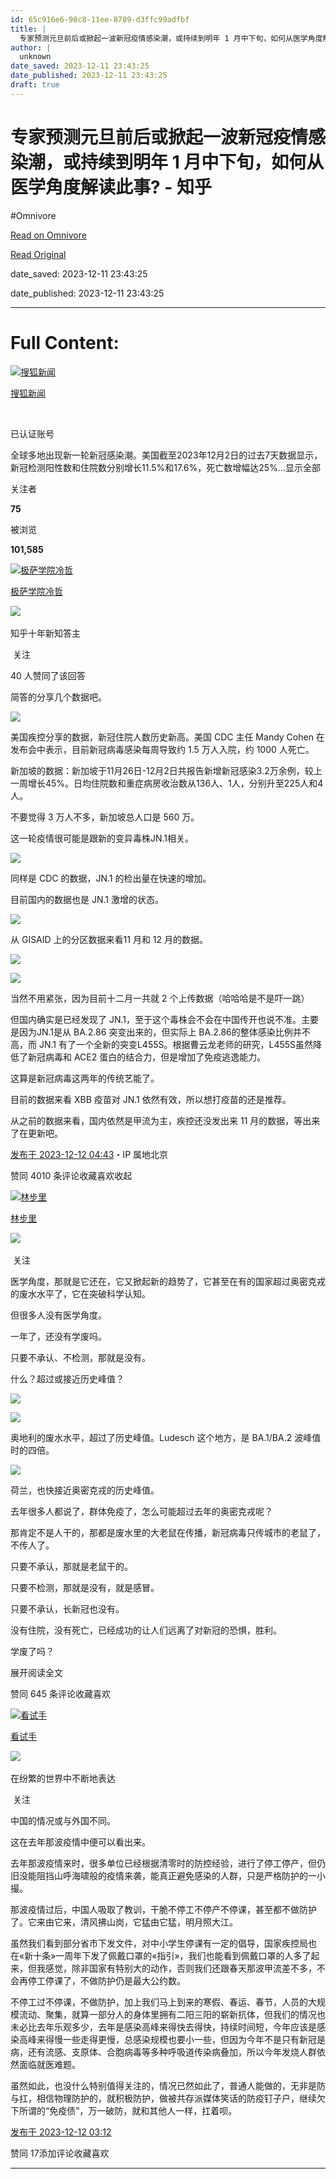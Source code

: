```yaml
---
id: 65c916e6-98c8-11ee-8789-d3ffc99adfbf
title: |
  专家预测元旦前后或掀起一波新冠疫情感染潮，或持续到明年 1 月中下旬，如何从医学角度解读此事? - 知乎
author: |
  unknown
date_saved: 2023-12-11 23:43:25
date_published: 2023-12-11 23:43:25
draft: true
---
```


# 专家预测元旦前后或掀起一波新冠疫情感染潮，或持续到明年 1 月中下旬，如何从医学角度解读此事? - 知乎
#Omnivore

[Read on Omnivore](https://omnivore.app/me/1-18c5d241a30)

[Read Original](https://www.zhihu.com/question/634437899/answer/3322653271)

date_saved: 2023-12-11 23:43:25

date_published: 2023-12-11 23:43:25

--- 

# Full Content: 

[![搜狐新闻](https://proxy-prod.omnivore-image-cache.app/0x0,stg0yDwTcei7OqZVGYVGfoI36tapwg-2bSn80Uywi7wM/https://picx.zhimg.com/v2-1b61e631080d778a6bae88f13cb959ea_l.jpg?source=1def8aca)](https://www.zhihu.com/org/sou-hu-xin-wen-59)

[搜狐新闻](https://www.zhihu.com/org/sou-hu-xin-wen-59)

[​](https://www.zhihu.com/question/48510028)

已认证账号

全球多地出现新一轮新冠感染潮。美国截至2023年12月2日的过去7天数据显示，新冠检测阳性数和住院数分别增长11.5%和17.6%，死亡数增幅达25%…显示全部 ​

关注者

**75**

被浏览

**101,585**

[![极萨学院冷哲](https://proxy-prod.omnivore-image-cache.app/0x0,sJfhgd5UcGPoFS553uQ9UhA4JLdQ8noDpIHrDv_fv5HY/https://picx.zhimg.com/v2-2d7e4f2dde5a562ee07e4c27a2fc2b7c_l.jpg?source=2c26e567)](https://www.zhihu.com/people/lengzhe1984)

[极萨学院冷哲](https://www.zhihu.com/people/lengzhe1984)

[​](https://zhuanlan.zhihu.com/p/344234033)​![](https://proxy-prod.omnivore-image-cache.app/0x0,sEQaOWrSM4sYxMszrQ6lhsM51WgM5AvlqxCkeG6GJZz4/https://pic1.zhimg.com/v2-4812630bc27d642f7cafcd6cdeca3d7a.jpg?source=88ceefae)

知乎十年新知答主

​ 关注

40 人赞同了该回答

简答的分享几个数据吧。

![](https://proxy-prod.omnivore-image-cache.app/1080x614,s-_ZA3E6oULHsGw3O6CxhvaDbwxbaLuhIJbTNPc60vxA/https://picx.zhimg.com/50/v2-a4d960d31fb38983dde8ac5c9ba8a6d3_720w.jpg?source=2c26e567)

美国疾控分享的数据，新冠住院人数历史新高。美国 CDC 主任 Mandy Cohen 在发布会中表示，目前新冠病毒感染每周导致约 1.5 万人入院，约 1000 人死亡。

新加坡的数据：新加坡于11月26日-12月2日共报告新增新冠感染3.2万余例，较上一周增长45%。日均住院数和重症病房收治数从136人、1人，分别升至225人和4人。

不要觉得 3 万人不多，新加坡总人口是 560 万。

这一轮疫情很可能是跟新的变异毒株JN.1相关。

![](https://proxy-prod.omnivore-image-cache.app/866x772,sjdEVm1JZTj1sKdJsBsehiUEZxGdhz9onkax4qj9BFuk/https://pic1.zhimg.com/50/v2-861c04a378b756ae38ed845f5a4526d4_720w.jpg?source=2c26e567)

同样是 CDC 的数据，JN.1 的检出量在快速的增加。

目前国内的数据也是 JN.1 激增的状态。

![](https://proxy-prod.omnivore-image-cache.app/1668x648,sBTi7zFQsP--3jhnRDmHyGGUw5Mmm1tpwNGzFk0CVQ3Q/https://pica.zhimg.com/50/v2-8544f105badd7c64142504728721d6c4_720w.jpg?source=2c26e567)

从 GISAID 上的分区数据来看11 月和 12 月的数据。

![](https://proxy-prod.omnivore-image-cache.app/472x402,szr8MLD6cEIXALKPi3TL_FJe4SKfQfuRAf3rMuTwtfgA/https://pica.zhimg.com/50/v2-58839c57c336ba15b049eae5f8066a8d_720w.jpg?source=2c26e567)

![](https://proxy-prod.omnivore-image-cache.app/334x260,sMvvFNuekS7ue9DsDG63xuVS4qzq4cP9NBg6JFJdd4VU/https://pic1.zhimg.com/50/v2-f55fd8cae7fed07ddfab382d917eae49_720w.jpg?source=2c26e567)

当然不用紧张，因为目前十二月一共就 2 个上传数据（哈哈哈是不是吓一跳）

但国内确实是已经发现了 JN.1，至于这个毒株会不会在中国传开也说不准。主要是因为JN.1是从 BA.2.86 突变出来的，但实际上 BA.2.86的整体感染比例并不高，而 JN.1 有了一个全新的突变L455S。根据曹云龙老师的研究，L455S虽然降低了新冠病毒和 ACE2 蛋白的结合力，但是增加了免疫逃逸能力。

这算是新冠病毒这两年的传统艺能了。

目前的数据来看 XBB 疫苗对 JN.1 依然有效，所以想打疫苗的还是推荐。

从之前的数据来看，国内依然是甲流为主，疾控还没发出来 11 月的数据，等出来了在更新吧。

[发布于 2023-12-12 04:43](https://www.zhihu.com/question/634437899/answer/3322653271)・IP 属地北京

​赞同 40​​10 条评论​收藏​喜欢收起​

[![林步里](https://proxy-prod.omnivore-image-cache.app/0x0,sVL7iX602d22TeZaUsmTzYnYqHBe0_Y4xd0Tw94nfDi8/https://picx.zhimg.com/v2-e40eb62a391e45114a2382d5ae50928d_l.jpg?source=1def8aca)](https://www.zhihu.com/people/kuma-san-92)

[林步里](https://www.zhihu.com/people/kuma-san-92)

​![](https://proxy-prod.omnivore-image-cache.app/0x0,sEQaOWrSM4sYxMszrQ6lhsM51WgM5AvlqxCkeG6GJZz4/https://pic1.zhimg.com/v2-4812630bc27d642f7cafcd6cdeca3d7a.jpg?source=88ceefae)

​ 关注

医学角度，那就是它还在，它又掀起新的趋势了，它甚至在有的国家超过奥密克戎的废水水平了，它在突破科学认知。

但很多人没有医学角度。

一年了，还没有学废吗。

只要不承认、不检测，那就是没有。

什么？超过或接近历史峰值？

![](https://proxy-prod.omnivore-image-cache.app/1066x263,slkR0uztiS-ybwpGArawqPfzMGXSAFVEQl9AI0tiAXrw/https://pic1.zhimg.com/50/v2-1e5fc653a8689ad2dd86eb2c2f69e66d_720w.jpg?source=1def8aca)

![](https://proxy-prod.omnivore-image-cache.app/1846x0,ssKHjPsJSyC_MBs1IOg2j1ocGQ40o3jXY3Tc5GGXSyEg/https://pic1.zhimg.com/50/v2-c87e5515b0bcc7696eea258e7db3a2de_720w.jpg?source=1def8aca)

奥地利的废水水平，超过了历史峰值。Ludesch 这个地方，是 BA.1/BA.2 波峰值时的四倍。 

![](https://proxy-prod.omnivore-image-cache.app/1080x0,sOKnqc6qhQI-u3oPS2qWbIGrBxLtErU4A7o2mUls_fSE/https://picx.zhimg.com/50/v2-4e3d95eab795e98fbda96465f7610199_720w.jpg?source=1def8aca)

荷兰，也快接近奥密克戎的历史峰值。

去年很多人都说了，群体免疫了，怎么可能超过去年的奥密克戎呢？

那肯定不是人干的，那都是废水里的大老鼠在传播，新冠病毒只传城市的老鼠了，不传人了。

只要不承认，那就是老鼠干的。

只要不检测，那就是没有，就是感冒。

只要不承认，长新冠也没有。

没有住院，没有死亡，已经成功的让人们远离了对新冠的恐惧，胜利。

学废了吗？

展开阅读全文​

​赞同 64​​5 条评论​收藏​喜欢

[![看试手](https://proxy-prod.omnivore-image-cache.app/0x0,sZXiapk2oaylgU7nB-sLvcFAAowsZNFGyRfZGozrvMC0/https://pica.zhimg.com/v2-9b89833e725af8455c069b90c47bb101_l.jpg?source=1def8aca)](https://www.zhihu.com/people/11-79-87-92)

[看试手](https://www.zhihu.com/people/11-79-87-92)

​![](https://proxy-prod.omnivore-image-cache.app/0x0,sKBtfFYtK0ROqGdvN0zCp5BhZ6pS4CW6jvNAosyO8byE/https://pica.zhimg.com/v2-4812630bc27d642f7cafcd6cdeca3d7a.jpg?source=88ceefae)

在纷繁的世界中不断地表达

​ 关注

中国的情况或与外国不同。

这在去年那波疫情中便可以看出来。

去年那波疫情来时，很多单位已经根据清零时的防控经验，进行了停工停产，但仍旧没能阻挡山呼海啸般的疫情来袭，能真正避免感染的人群，只是严格防护的一小撮。

那波疫情过后，中国人吸取了教训，干脆不停工不停产不停课，甚至都不做防护了。它来由它来，清风拂山岗，它猛由它猛，明月照大江。

虽然我们看到部分省市下发文件，对中小学生停课有一定的倡导，国家疾控局也在«新十条»一周年下发了佩戴口罩的«指引»，我们也能看到佩戴口罩的人多了起来，但我感觉，除非国家有特别大的动作，否则我们还跟春天那波甲流差不多，不会再停工停课了，不做防护仍是最大公约数。

不停工过不停课，不做防护，加上我们马上到来的寒假、春运、春节，人员的大规模流动、聚集，就算一部分人的身体里拥有二阳三阳的崭新抗体，但我们的情况也未必比去年乐观多少，去年是感染高峰来得快去得快，持续时间短，今年应该是感染高峰来得慢一些走得更慢，总感染规模也要小一些，但因为今年不是只有新冠是病，还有流感、支原体、合胞病毒等多种呼吸道传染病叠加，所以今年发烧人群依然面临就医难题。

虽然如此，也没什么特别值得关注的，情况已然如此了，普通人能做的，无非是防与扛，相信物理防护的，就积极防护，做被共存派媒体笑话的防疫钉子户，继续欠下所谓的“免疫债”，万一破防，就和其他人一样，扛着呗。

[发布于 2023-12-12 03:12](https://www.zhihu.com/question/634437899/answer/3322530276)

​赞同 17​​添加评论​收藏​喜欢

---


